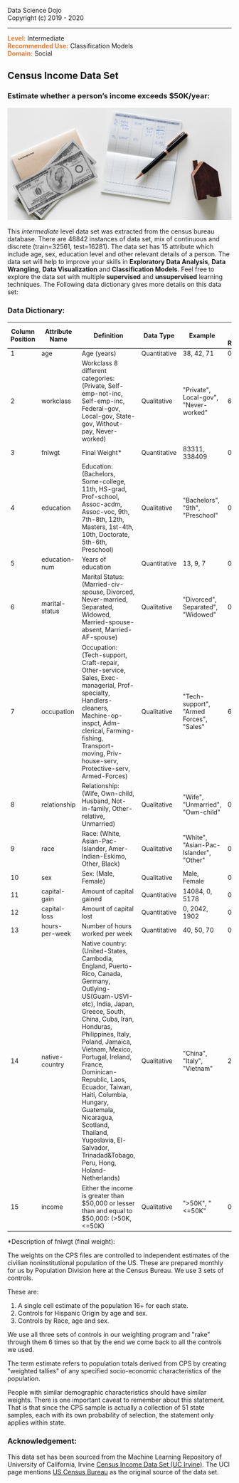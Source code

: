 Data Science Dojo <br/>
Copyright (c) 2019 - 2020

---

**<span style="color:#E57932">Level:</span>** Intermediate <br/>
**<span style="color:#E57932">Recommended Use:</span>** Classification Models<br/>
**<span style="color:#E57932">Domain:</span>** Social<br/>


## Census Income Data Set

### Estimate whether a person’s income exceeds $50K/year:

![](CensusIncome_hover.jpg)

This *intermediate* level data set was extracted from the census bureau database. There are 48842 instances of data set, mix of continuous and discrete (train=32561, test=16281).
The data set has 15 attribute which include age, sex, education level and other relevant details of a person. The data set will help to improve your skills in **Exploratory Data Analysis**, **Data Wrangling**, **Data Visualization** and **Classification Models**.
Feel free to explore the data set with multiple **supervised** and **unsupervised** learning techniques. The Following data dictionary gives more details on this data set:


### Data Dictionary:

| **Column   Position** 	| **Attribute Name** 	| **Definition**                                                                                                                                                                                                                                                                                                                                                                                                                                                                                                                                                                                                                                                                                                                                                                                                                                                                                                                                                                                                                                                                                                                                                                                                                           	| **Data Type**    	| **Example**                                 	| **% Null Ratios** 	|
|-------------------	|----------------	|--------------------------------------------------------------------------------------------------------------------------------------------------------------------------------------------------------------------------------------------------------------------------------------------------------------------------------------------------------------------------------------------------------------------------------------------------------------------------------------------------------------------------------------------------------------------------------------------------------------------------------------------------------------------------------------------------------------------------------------------------------------------------------------------------------------------------------------------------------------------------------------------------------------------------------------------------------------------------------------------------------------------------------------------------------------------------------------------------------------------------------------------------------------------------------------------------------------------------------------	|--------------	|-----------------------------------------	|---------------	|
| 1                 	| age            	| Age (years)                                                                                                                                                                                                                                                                                                                                                                                                                                                                                                                                                                                                                                                                                                                                                                                                                                                                                                                                                                                                                                                                                                                                                                                      	| Quantitative 	| 38, 42, 71                              	| 0             	|
| 2                 	| workclass      	| Workclass 8 different categories: (Private, Self-emp-not-inc,   Self-emp-inc, Federal-gov, Local-gov, State-gov, Without-pay, Never-worked)                                                                                                                                                                                                                                                                                                                                                                                                                                                                                                                                                                                                                                                                                                                                                                                                                                                                                                                     	| Qualitative  	| "Private", Local-gov", "Never-worked"   	| 6             	|
| 3                 	| fnlwgt         	| Final Weight* 	| Quantitative 	| 83311, 338409                           	| 0             	|
| 4                 	| education      	| Education: (Bachelors, Some-college, 11th, HS-grad, Prof-school, Assoc-acdm, Assoc-voc, 9th, 7th-8th, 12th, Masters, 1st-4th, 10th, Doctorate, 5th-6th, Preschool)                                                                                                                                                                                                                                                                                                                                                                                                                                                                                                                                                                                                                                                                                                                                                                                                                                                                                                                                                                                                                                                                                                                                                                                                                                     	| Qualitative  	| "Bachelors", "9th", "Preschool"         	| 0             	|
| 5                 	| education-num  	| Years of education                                                                                                                                                                                                                                                                                                                                                                                                                                                                                                                                                                                                                                                                                                                                                                                                                                                                                                                                                                                                                                                                                                                                   	| Quantitative 	| 13, 9, 7                                	| 0             	|
| 6                 	| marital-status 	| Marital Status: (Married-civ-spouse,   Divorced, Never-married, Separated, Widowed, Married-spouse-absent,   Married-AF-spouse)                                                                                                                                                                                                                                                                                                                                                                                                                                                                                                                                                                                                                                                                                                                                                                                                                                                                                                                                                                                                                                     	| Qualitative  	| "Divorced", Separated", "Widowed"       	| 0             	|
| 7                 	| occupation     	| Occupation: (Tech-support, Craft-repair,   Other-service, Sales, Exec-managerial, Prof-specialty, Handlers-cleaners,   Machine-op-inspct, Adm-clerical, Farming-fishing, Transport-moving, Priv-house-serv,   Protective-serv, Armed-Forces)                                                                                                                                                                                                                                                                                                                                                                                                                                                                                                                                                                                                                                                                                                                                                                                                                                                               	| Qualitative  	| "Tech-support", "Armed Forces", "Sales" 	| 6             	|
| 8                 	| relationship   	| Relationship:(Wife, Own-child, Husband,   Not-in-family, Other-relative, Unmarried)                                                                                                                                                                                                                                                                                                                                                                                                                                                                                                                                                                                                                                                                                                                                                                                                                                                                                                                                                                                                                                                                             	| Qualitative  	| "Wife", "Unmarried", "Own-child"        	| 0             	|
| 9                 	| race           	| Race: (White, Asian-Pac-Islander, Amer-Indian-Eskimo, Other, Black)                                                                                                                                                                                                                                                                                                                                                                                                                                                                                                                                                                                                                                                                                                                                                                                                                                                                                                                                                                                                                                                                                                                              	| Qualitative  	| "White", "Asian-Pac-Islander", "Other"  	| 0             	|
| 10                	| sex            	| Sex: (Male, Female)                                                                                                                                                                                                                                                                                                                                                                                                                                                                                                                                                                                                                                                                                                                                                                                                                                                                                                                                                                                                                                                                                                                                                           	| Qualitative  	| Male, Female                            	| 0             	|
| 11                	| capital-gain   	| Amount of capital gained                                                                                                                                                                                                                                                                                                                                                                                                                                                                                                                                                                                                                                                                                                                                                                                                                                                                                                                                                                                                                                                                                                                                                                      	| Quantitative 	| 14084, 0, 5178                          	| 0             	|
| 12                	| capital-loss   	| Amount of capital lost                                                                                                                                                                                                                                                                                                                                                                                                                                                                                                                                                                                                                                                                                                                                                                                                                                                                                                                                                                                                                                                                                                                                                                        	| Quantitative 	| 0, 2042, 1902                           	| 0             	|
| 13                	| hours-per-week 	| Number of hours worked per week                                                                                                                                                                                                                                                                                                                                                                                                                                                                                                                                                                                                                                                                                                                                                                                                                                                                                                                                                                                                                                                                                                                                               	| Quantitative 	| 40, 50, 70                              	| 0             	|
| 14                	| native-country 	| Native country: (United-States, Cambodia, England, Puerto-Rico, Canada, Germany,   Outlying-US(Guam-USVI-etc), India, Japan, Greece, South, China, Cuba, Iran, Honduras,   Philippines, Italy, Poland, Jamaica, Vietnam, Mexico, Portugal, Ireland,   France, Dominican-Republic, Laos, Ecuador, Taiwan, Haiti, Columbia, Hungary,   Guatemala, Nicaragua, Scotland, Thailand, Yugoslavia, El-Salvador,   Trinadad&Tobago, Peru, Hong, Holand-Netherlands)                                                                                                                                                                                                                                                                                                                                                                                                                                                                                                                                                                                                             	| Qualitative  	| "China", "Italy", "Vietnam"             	| 2             	|
| 15                	| income         	| Either the income is greater than $50,000 or lesser than and equal to $50,000: (>50K, <=50K)                                                                                                                                                                                                                                                                                                                                                                                                                                                                                                                                                                                                                                                                                                                                                                                                                                                                                                                                              	| Qualitative  	| ">50K", "<=50K"                         	| 0             	|

*Description of fnlwgt (final weight):

The weights on the CPS files are controlled to independent estimates of the civilian noninstitutional population of the US.  These are prepared monthly for us by Population Division here at the Census Bureau.  We use 3 sets of controls.

These are:
1.  A single cell estimate of the population 16+ for each state.
2.  Controls for Hispanic Origin by age and sex.
3.  Controls by Race, age and sex.

We use all three sets of controls in our weighting program and "rake" through them 6 times so that by the end we come back to all the controls we used.

The term estimate refers to population totals derived from CPS by creating "weighted tallies" of any specified socio-economic characteristics of the population.

People with similar demographic characteristics should have similar weights.  There is one important caveat to remember about this statement.  That is that since the CPS sample is actually a collection of 51 state samples, each with its own probability of selection, the statement only applies within state.


### Acknowledgement:


This data set has been sourced from the Machine Learning Repository of University of California, Irvine [Census Income Data Set (UC Irvine)](http://mlr.cs.umass.edu/ml/datasets/Census+Income). The UCI page mentions [US Census Bureau](http://www.census.gov/ftp/pub/DES/www/welcome.html) as the original source of the data set.  
